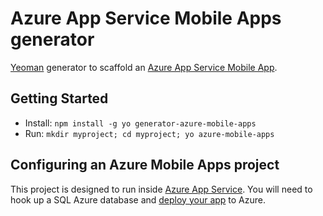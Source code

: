 # Azure App Service Mobile Apps generator

[Yeoman](http://yeoman.io) generator to scaffold an [Azure App Service Mobile App].

## Getting Started

- Install: `npm install -g yo generator-azure-mobile-apps`
- Run: `mkdir myproject; cd myproject; yo azure-mobile-apps`

## Configuring an Azure Mobile Apps project

This project is designed to run inside [Azure App Service].  You will need to hook up a SQL
Azure database and [deploy your app] to Azure.

[Azure App Service]: https://azure.microsoft.com/en-us/documentation/services/app-service/
[Azure App Service Mobile App]: https://azure.microsoft.com/en-us/documentation/articles/app-service-mobile-node-backend-how-to-use-server-sdk/
[deploy your app]: https://azure.microsoft.com/en-us/documentation/articles/web-sites-deploy/
